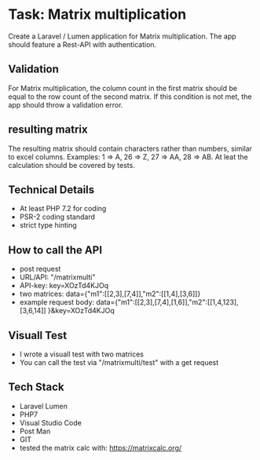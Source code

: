 # Task: Matrix multiplication

Create a Laravel / Lumen application for Matrix multiplication. The app should feature a Rest-API with authentication.

## Validation
For Matrix multiplication, the column count in the first matrix should be equal to the row count of the second matrix.
 If this condition is not met, the app should throw a validation error.

## resulting matrix 
The resulting matrix should contain characters rather than numbers, similar to excel columns.
 Examples: 1 => A, 26 => Z, 27 => AA, 28 => AB. At leat the calculation should be covered by tests.

## Technical Details
* At least PHP 7.2 for coding 
* PSR-2 coding standard
* strict type hinting

## How to call the API
* post request
* URL/API: "/matrixmulti"
* API-key: key=XOzTd4KJOq
* two matrices: data={"m1":[[2,3],[7,4]],"m2":[[1,4],[3,6]]}
* example request body: data={"m1":[[2,3],[7,4],[1,6]],"m2":[[1,4,123],[3,6,14]] }&key=XOzTd4KJOq

## Visuall Test
* I wrote a visuall test with two matrices
* You can call the test via "/matrixmulti/test" with a get request

## Tech Stack 
* Laravel Lumen
* PHP7
* Visual Studio Code
* Post Man
* GIT
* tested the matrix calc with: https://matrixcalc.org/
